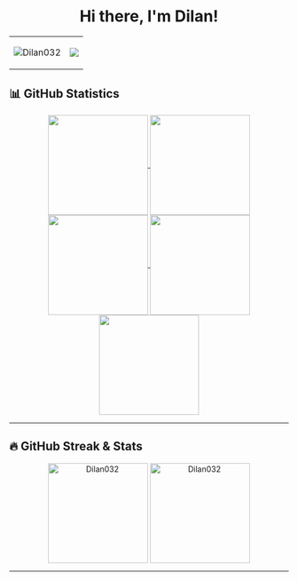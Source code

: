 <h1 align="center">Hi there, I'm Dilan! </h1>

<div align="center">
  <table>
    <tr>
      <td>
        <p>
          <img src="https://komarev.com/ghpvc/?username=Dilan032&label=Profile%20views&color=0e75b6&style=flat" alt="Dilan032" />
        </p>
      </td>
      <td>
        <img src="https://user-images.githubusercontent.com/73097560/115834477-dbab4500-a447-11eb-908a-139a6edaec5c.gif">
      </td>
    </tr>
  </table>
</div>


## 📊 GitHub Statistics  

<div align="center">
  <a href="https://github.com/Dilan032">
    <img align="center" src="http://github-profile-summary-cards.vercel.app/api/cards/stats?username=Dilan032&theme=2077" height="180em" />
    <img align="center" src="http://github-profile-summary-cards.vercel.app/api/cards/most-commit-language?username=Dilan032&theme=2077" height="180em" />
    <img align="center" src="http://github-profile-summary-cards.vercel.app/api/cards/repos-per-language?username=Dilan032&theme=2077" height="180em" />
    <img align="center" src="http://github-profile-summary-cards.vercel.app/api/cards/productive-time?username=Dilan032&theme=2077" height="180em" />
    <img align="center" src="http://github-profile-summary-cards.vercel.app/api/cards/profile-details?username=Dilan032&theme=2077" height="180em" />
  </a>
</div>

---

## 🔥 GitHub Streak & Stats  

<div align="center">
  <p>
    <img align="center" height="180em" src="https://github-readme-stats.vercel.app/api?username=Dilan032&show_icons=true&theme=radical" alt="Dilan032" />
    <img align="center" height="180em" src="https://github-readme-streak-stats.herokuapp.com/?user=Dilan032&theme=radical" alt="Dilan032" />
  </p>
</div>

---


